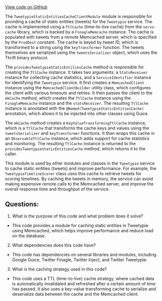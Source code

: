 [View code on GitHub](https://github.com/misbahsy/the-algorithm/home-mixer/server/src/main/scala/com/twitter/home_mixer/module/TweetypieStaticEntitiesCacheClientModule.scala)

The `TweetypieStaticEntitiesCacheClientModule` module is responsible for providing a cache of static entities (tweets) for the `Tweetypie` service. The cache is implemented using a `TtlCache` (time-to-live cache) from the `servo-cache` library, which is backed by a `FinagleMemcache` instance. The cache is populated with tweets from a remote Memcached server, which is specified by the `ProdDest` constant. The cache is keyed by tweet ID, which is transformed to a string using the `keyTransformer` function. The tweets themselves are serialized using the `tweetsSerializer` object, which uses the Thrift binary protocol.

The `providesTweetypieStaticEntitiesCache` method is responsible for creating the `TtlCache` instance. It takes two arguments: a `StatsReceiver` instance for collecting cache statistics, and a `ServiceIdentifier` instance for identifying the `Tweetypie` service. It first creates a `MemcachedClient` instance using the `MemcachedClientBuilder` utility class, which configures the client with various timeouts and retries. It then passes the client to the `mkCache` method, which creates the `TtlCache` instance using the `FinagleMemcache` instance and the `statsReceiver`. The resulting `TtlCache` instance is annotated with the `@Named(TweetypieStaticEntitiesCache)` annotation, which allows it to be injected into other classes using Guice.

The `mkCache` method creates a `KeyValueTransformingTtlCache` instance, which is a `TtlCache` that transforms the cache keys and values using the `tweetsSerializer` and `keyTransformer` functions. It then wraps this cache in an `ObservableTtlCache` instance, which adds support for cache statistics and monitoring. The resulting `TtlCache` instance is returned to the `providesTweetypieStaticEntitiesCache` method, which returns it to the caller.

This module is used by other modules and classes in the `Tweetypie` service to cache static entities (tweets) and improve performance. For example, the `TweetypieTimelineScorer` class uses this cache to retrieve tweets for scoring timelines. By caching the tweets in memory, the service can avoid making expensive remote calls to the Memcached server, and improve the overall response time and throughput of the service.
## Questions: 
 1. What is the purpose of this code and what problem does it solve?
- This code provides a module for caching static entities in Tweetypie using Memcached, which helps improve performance and reduce load on the database.

2. What dependencies does this code have?
- This code has dependencies on several libraries and modules, including Google Guice, Twitter Finagle, Twitter Inject, and Twitter Tweetypie.

3. What is the caching strategy used in this code?
- This code uses a TTL (time-to-live) cache strategy, where cached data is automatically invalidated and refreshed after a certain amount of time has passed. It also uses a key-value transforming cache to serialize and deserialize data between the cache and the Memcached client.